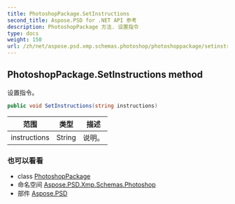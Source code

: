 ```yaml
---
title: PhotoshopPackage.SetInstructions
second_title: Aspose.PSD for .NET API 参考
description: PhotoshopPackage 方法. 设置指令
type: docs
weight: 150
url: /zh/net/aspose.psd.xmp.schemas.photoshop/photoshoppackage/setinstructions/
---
```

## PhotoshopPackage.SetInstructions method

设置指令。

```csharp
public void SetInstructions(string instructions)
```

| 范围 | 类型 | 描述 |
| --- | --- | --- |
| instructions | String | 说明。 |

### 也可以看看

* class [PhotoshopPackage](../)
* 命名空间 [Aspose.PSD.Xmp.Schemas.Photoshop](../../photoshoppackage/)
* 部件 [Aspose.PSD](../../../)


